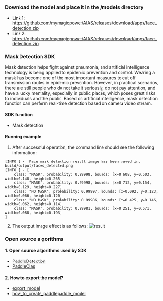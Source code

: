 
### Download the model and place it in the /models directory
- Link 1: https://github.com/mymagicpower/AIAS/releases/download/apps/face_detection.zip
- Link 2: https://github.com/mymagicpower/AIAS/releases/download/apps/face_detection.zip

### Mask Detection SDK
Mask detection helps fight against pneumonia, and artificial intelligence technology is being applied to epidemic prevention and control. Wearing a mask has become one of the most important measures to cut off transmission routes in epidemic prevention. However, in practical scenarios, there are still people who do not take it seriously, do not pay attention, and have a lucky mentality, especially in public places, which poses great risks to individuals and the public.
Based on artificial intelligence, mask detection function can perform real-time detection based on camera video stream.

#### SDK function
- Mask detection

#### Running example
1. After successful operation, the command line should see the following information:
```text
[INFO ] -  Face mask detection result image has been saved in: build/output/faces_detected.png
[INFO ] - [
	class: "MASK", probability: 0.99998, bounds: [x=0.608, y=0.603, width=0.148, height=0.265]
	class: "MASK", probability: 0.99998, bounds: [x=0.712, y=0.154, width=0.129, height=0.227]
	class: "NO MASK", probability: 0.99997, bounds: [x=0.092, y=0.123, width=0.066, height=0.120]
	class: "NO MASK", probability: 0.99986, bounds: [x=0.425, y=0.146, width=0.062, height=0.114]
	class: "MASK", probability: 0.99981, bounds: [x=0.251, y=0.671, width=0.088, height=0.193]
]
```
2. The output image effect is as follows:
![result](https://aias-home.oss-cn-beijing.aliyuncs.com/AIAS/mask_sdk/face-masks.png)


### Open source algorithms
#### 1. Open source algorithms used by SDK
- [PaddleDetection](https://github.com/PaddlePaddle/PaddleDetection)
- [PaddleClas](https://github.com/PaddlePaddle/PaddleClas/blob/release%2F2.2/README_ch.md)

#### 2. How to export the model?
- [export_model](https://github.com/PaddlePaddle/PaddleDetection/blob/release%2F2.4/tools/export_model.py)
- [how_to_create_paddlepaddle_model](http://docs.djl.ai/docs/paddlepaddle/how_to_create_paddlepaddle_model_zh.html)

